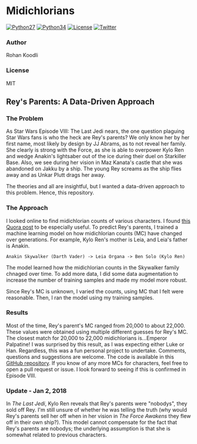 # Midichlorians
[![Python27](https://img.shields.io/badge/python-2.7-blue.svg)](https://www.python.org/download/releases/2.7/)
[![Python34](https://img.shields.io/badge/python-3.4-cecb00.svg)](https://www.python.org/download/releases/3.4.0/)
[![License](https://img.shields.io/cocoapods/l/EasyQL.svg?style=flat)](https://github.com/RK900/Star-Wars/blob/master/LICENSE.txt)
[![Twitter](https://img.shields.io/badge/twitter-@RohanKoodli-blue.svg?style=flat)](http://twitter.com/RohanKoodli)

### Author
Rohan Koodli

### License
MIT

## Rey's Parents: A Data-Driven Approach
### The Problem
As Star Wars Episode VIII: The Last Jedi nears, the one question plaguing Star Wars fans is who the heck are Rey's parents? We only know her by her first name, most likely by design by JJ Abrams, as to not reveal her family. She clearly is strong with the Force, as she is able to overpower Kylo Ren and wedge Anakin's lightsaber out of the ice during their duel on Starkiller Base. Also, we see during her vision in Maz Kanata's castle that she was abandoned on Jakku by a ship. The young Rey screams as the ship flies away and as Unkar Plutt drags her away.

The theories and all are insightful, but I wanted a data-driven approach to this problem. Hence, this repository.

### The Approach
I looked online to find midichlorian counts of various characters. I found [this Quora post](https://www.quora.com/What-is-Luke-Skywalkers-midichlorian-count-How-does-his-count-compare-to-other-Jedis) to be especially useful. To predict Rey's parents, I trained a machine learning model on how midichlorian counts (MC) have changed over generations. For example, Kylo Ren's mother is Leia, and Leia's father is Anakin. 

```
Anakin Skywalker (Darth Vader) -> Leia Organa -> Ben Solo (Kylo Ren)
```

The model learned how the midichlorian counts in the Skywalker family chnaged over time. To add more data, I did some data augmentation to increase the number of training samples and made my model more robust.

Since Rey's MC is unknown, I varied the counts, using MC that I felt were reasonable. Then, I ran the model using my training samples.

### Results
Most of the time, Rey's parent's MC ranged from 20,000 to about 22,000. These values were obtained using multiple different guesses for Rey's MC. The closest match for 20,000 to 22,000 midichlorians is...Emperor Palpatine! I was surprised by this result, as I was expecting either Luke or Han. Regardless, this was a fun personal project to undertake. Comments, questions and suggestions are welcome. The code is available in this [GitHub repository](https://github.com/RK900/Star-Wars). If you know of any more MCs for characters, feel free to open a pull request or issue. I look forward to seeing if this is confirmed in Episode VIII.

### Update - Jan 2, 2018
In _The Last Jedi_, Kylo Ren reveals that Rey's parents were "nobodys", they sold off Rey. I'm still unsure of whether he was telling the truth (why would Rey's parents sell her off when in her vision in _The Force Awakens_ they flew off in their own ship?). This model cannot compensate for the fact that Rey's parents are nobodys; the underlying assumption is that she is somewhat related to previous characters.

